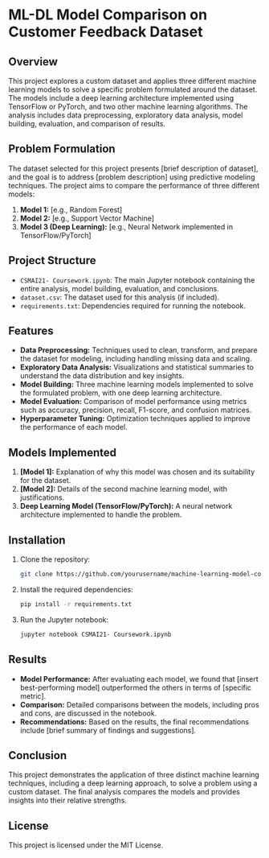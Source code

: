 # ML-DL Model Comparison on Customer Feedback Dataset

## Overview
This project explores a custom dataset and applies three different machine learning models to solve a specific problem formulated around the dataset. The models include a deep learning architecture implemented using TensorFlow or PyTorch, and two other machine learning algorithms. The analysis includes data preprocessing, exploratory data analysis, model building, evaluation, and comparison of results.

## Problem Formulation
The dataset selected for this project presents [brief description of dataset], and the goal is to address [problem description] using predictive modeling techniques. The project aims to compare the performance of three different models:
1. **Model 1:** [e.g., Random Forest]
2. **Model 2:** [e.g., Support Vector Machine]
3. **Model 3 (Deep Learning):** [e.g., Neural Network implemented in TensorFlow/PyTorch]

## Project Structure
- `CSMAI21- Coursework.ipynb`: The main Jupyter notebook containing the entire analysis, model building, evaluation, and conclusions.
- `dataset.csv`: The dataset used for this analysis (if included).
- `requirements.txt`: Dependencies required for running the notebook.

## Features
- **Data Preprocessing:** Techniques used to clean, transform, and prepare the dataset for modeling, including handling missing data and scaling.
- **Exploratory Data Analysis:** Visualizations and statistical summaries to understand the data distribution and key insights.
- **Model Building:** Three machine learning models implemented to solve the formulated problem, with one deep learning architecture.
- **Model Evaluation:** Comparison of model performance using metrics such as accuracy, precision, recall, F1-score, and confusion matrices.
- **Hyperparameter Tuning:** Optimization techniques applied to improve the performance of each model.
  
## Models Implemented
1. **[Model 1]:** Explanation of why this model was chosen and its suitability for the dataset.
2. **[Model 2]:** Details of the second machine learning model, with justifications.
3. **Deep Learning Model (TensorFlow/PyTorch):** A neural network architecture implemented to handle the problem.

## Installation
1. Clone the repository:
    ```bash
    git clone https://github.com/yourusername/machine-learning-model-comparison.git
    ```

2. Install the required dependencies:
    ```bash
    pip install -r requirements.txt
    ```

3. Run the Jupyter notebook:
    ```bash
    jupyter notebook CSMAI21- Coursework.ipynb
    ```

## Results
- **Model Performance:** After evaluating each model, we found that [insert best-performing model] outperformed the others in terms of [specific metric]. 
- **Comparison:** Detailed comparisons between the models, including pros and cons, are discussed in the notebook.
- **Recommendations:** Based on the results, the final recommendations include [brief summary of findings and suggestions].

## Conclusion
This project demonstrates the application of three distinct machine learning techniques, including a deep learning approach, to solve a problem using a custom dataset. The final analysis compares the models and provides insights into their relative strengths.

## License
This project is licensed under the MIT License.
